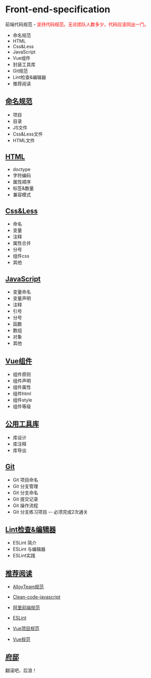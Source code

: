# Front-end-specification
前端代码规范 - <span style="color: red;">坚持代码规范，无论团队人数多少，代码应该同出一门。</span>

- 命名规范
- HTML
- Css&Less
- JavaScript
- Vue组件
- 封装工具库
- Git规范
- Lint检查&编辑器
- 推荐阅读

## [命名规范](./src/name.md)
- 项目
- 目录
- JS文件
- Css&Less文件
- HTML文件

## [HTML](./src/html.md)

- doctype
- 字符编码
- 属性顺序
- 标签&数量
- 兼容模式

## [Css&Less](./src/css.md)

- 命名
- 变量
- 注释
- 属性合并
- 分号
- 组件css
- 其他

## [JavaScript](./src/js.md)

- 变量命名
- 变量声明
- 注释
- 引号
- 分号
- 函数
- 数组
- 对象
- 其他
## [Vue组件](./src/component.md)

- 组件原则
- 组件声明
- 组件属性
- 组件html
- 组件style
- 组件等级

## [公用工具库](./src/common.md)

- 库设计
- 库注释
- 库导出

## [Git](./src/git.md)

- Git 项目命名
- Git 分支管理
- Git 分支命名
- Git 提交记录
- Git 操作流程
- Git 分支练习项目 -- 必须完成2次通关

## [Lint检查&编辑器](./src/lint.md)

- ESLint 简介
- ESLint 与编辑器
- ESLint实践
## [推荐阅读](./src/books.md)

- [AlloyTeam规范](http://alloyteam.github.io/CodeGuide/)

- [Clean-code-javascript](https://github.com/jason-xiewenqiang/clean-code-javascript)

- [阿里前端规范](https://www.bilibili.com/video/BV18f4y1S7jn?p=1)

- [ESLint](https://eslint.bootcss.com/)

- [Vue项目规范](https://www.jianshu.com/p/0a6684ccff08)
- [Vue规范](https://blog.csdn.net/yw00yw/article/details/87856592)

## [府邸](https://github.com/jason-xiewenqiang/clean-code-javascript)
翻滚吧，后浪！

